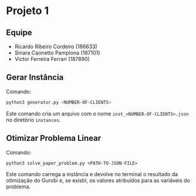 # Projeto 1

## Equipe
 - Ricardo Ribeiro Cordeiro (186633)
 - Sinara Caonetto Pamplona (187101)
 - Victor Ferreira Ferrari  (187890)

## Gerar Instância

Comando:

```BASH
python3 generator.py <NUMBER-OF-CLIENTS>
```

Este comando cria um arquivo com o nome `inst_<NUMBER-OF-CLIENTS>.json` no diretório `instances`.

## Otimizar Problema Linear

Comando:

```
python3 solve_paper_problem.py <PATH-TO-JSON-FILE>
```

Este comando carrega a instância e devolve no terminal o resultado da otimização do Gurobi e, se existir, os valores atribuídos para as variáveis do problema.
